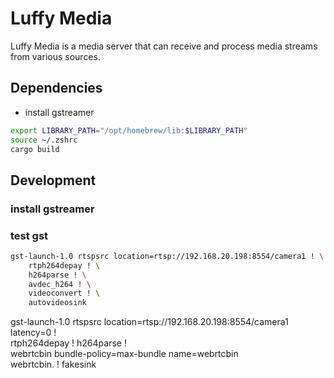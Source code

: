 # Luffy Media

Luffy Media is a media server that can receive and process media streams from various sources.

## Dependencies

- install gstreamer

```bash
export LIBRARY_PATH="/opt/homebrew/lib:$LIBRARY_PATH"
source ~/.zshrc
cargo build
```


## Development

### install gstreamer

### test gst

```bash
gst-launch-1.0 rtspsrc location=rtsp://192.168.20.198:8554/camera1 ! \
    rtph264depay ! \
    h264parse ! \
    avdec_h264 ! \
    videoconvert ! \
    autovideosink
```
gst-launch-1.0 rtspsrc location=rtsp://192.168.20.198:8554/camera1 latency=0 ! \
rtph264depay ! h264parse ! \
webrtcbin bundle-policy=max-bundle name=webrtcbin \
webrtcbin. ! fakesink